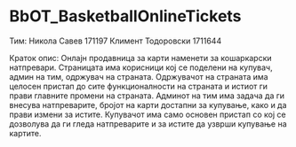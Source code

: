 # BbOT_BasketballOnlineTickets

Тим: Никола Савев 171197 Климент Тодоровски 1711644

Краток опис: Онлајн продавница за карти наменети за кошаркарски натпревари. 
Страницата има корисници кој се поделени на купувач, админ на тим, одржувач на страната. 
Одржувачот на страната има целосен пристап до сите функционалности на страната и истиот ги прави главните промени на страната. 
Админот на тим има задача да ги внесува натпреварите, бројот на карти достапни за купување, како и да прави измени за истите. 
Купувачот има само основен пристап со кој се дозволува да ги гледа натпреварите и за истите да узврши купување на картите.
